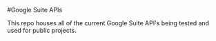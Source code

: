 #Google Suite APIs

This repo houses all of the current Google Suite API's being tested and used for public projects.
